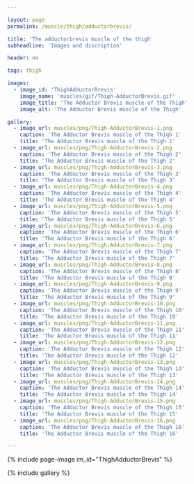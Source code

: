 ```yaml
---

layout: page
permalink: /muscle/thigh/adductorbrevis/

title: 'The adductorbrevis muscle of the thigh'
subheadline: 'Images and discription'

header: no

tags: thigh

images:
  - image_id: 'ThighAdductorBrevis'
    image_name: 'muscles/gif/Thigh-AdductorBrevis.gif'
    image_title: 'The Adductor Brevis muscle of the Thigh'
    image_alt: 'The Adductor Brevis muscle of the Thigh' 

gallery:
  - image_url: muscles/png/Thigh-AdductorBrevis-1.png
    caption: 'The Adductor Brevis muscle of the Thigh 1'
    title: 'The Adductor Brevis muscle of the Thigh 1'
  - image_url: muscles/png/Thigh-AdductorBrevis-2.png
    caption: 'The Adductor Brevis muscle of the Thigh 2'
    title: 'The Adductor Brevis muscle of the Thigh 2'
  - image_url: muscles/png/Thigh-AdductorBrevis-3.png
    caption: 'The Adductor Brevis muscle of the Thigh 3'
    title: 'The Adductor Brevis muscle of the Thigh 3'
  - image_url: muscles/png/Thigh-AdductorBrevis-4.png
    caption: 'The Adductor Brevis muscle of the Thigh 4'
    title: 'The Adductor Brevis muscle of the Thigh 4'
  - image_url: muscles/png/Thigh-AdductorBrevis-5.png
    caption: 'The Adductor Brevis muscle of the Thigh 5'
    title: 'The Adductor Brevis muscle of the Thigh 5'
  - image_url: muscles/png/Thigh-AdductorBrevis-6.png
    caption: 'The Adductor Brevis muscle of the Thigh 6'
    title: 'The Adductor Brevis muscle of the Thigh 6'
  - image_url: muscles/png/Thigh-AdductorBrevis-7.png
    caption: 'The Adductor Brevis muscle of the Thigh 7'
    title: 'The Adductor Brevis muscle of the Thigh 7'
  - image_url: muscles/png/Thigh-AdductorBrevis-8.png
    caption: 'The Adductor Brevis muscle of the Thigh 8'
    title: 'The Adductor Brevis muscle of the Thigh 8'
  - image_url: muscles/png/Thigh-AdductorBrevis-9.png
    caption: 'The Adductor Brevis muscle of the Thigh 9'
    title: 'The Adductor Brevis muscle of the Thigh 9'
  - image_url: muscles/png/Thigh-AdductorBrevis-10.png
    caption: 'The Adductor Brevis muscle of the Thigh 10'
    title: 'The Adductor Brevis muscle of the Thigh 10'
  - image_url: muscles/png/Thigh-AdductorBrevis-11.png
    caption: 'The Adductor Brevis muscle of the Thigh 11'
    title: 'The Adductor Brevis muscle of the Thigh 11'
  - image_url: muscles/png/Thigh-AdductorBrevis-12.png
    caption: 'The Adductor Brevis muscle of the Thigh 12'
    title: 'The Adductor Brevis muscle of the Thigh 12'
  - image_url: muscles/png/Thigh-AdductorBrevis-13.png
    caption: 'The Adductor Brevis muscle of the Thigh 13'
    title: 'The Adductor Brevis muscle of the Thigh 13'
  - image_url: muscles/png/Thigh-AdductorBrevis-14.png
    caption: 'The Adductor Brevis muscle of the Thigh 14'
    title: 'The Adductor Brevis muscle of the Thigh 14'
  - image_url: muscles/png/Thigh-AdductorBrevis-15.png
    caption: 'The Adductor Brevis muscle of the Thigh 15'
    title: 'The Adductor Brevis muscle of the Thigh 15'
  - image_url: muscles/png/Thigh-AdductorBrevis-16.png
    caption: 'The Adductor Brevis muscle of the Thigh 16'
    title: 'The Adductor Brevis muscle of the Thigh 16'

---
```


{% include page-image im_id="ThighAdductorBrevis" %}

{% include gallery %}
